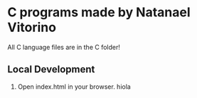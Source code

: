 # C programs made by Natanael Vitorino 

All C language files are in the C folder!

## Local Development

1. Open index.html in your browser. 
hiola